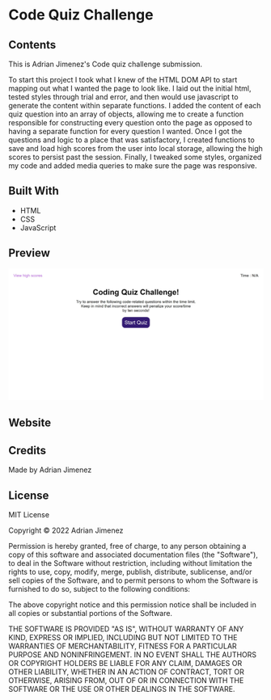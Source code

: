 # Code Quiz Challenge

## Contents
This is Adrian Jimenez's Code quiz challenge submission. 

To start this project I took what I knew of the HTML DOM API to start mapping out what I wanted the page to look like. I laid out the initial html, tested styles through trial and error, and then would use javascript to generate the content within separate functions. I added the content of each quiz question into an array of objects, allowing me to create a function responsible for constructing every question onto the page as opposed to having a separate function for every question I wanted. Once I got the questions and logic to a place that was satisfactory, I created functions to save and load high scores from the user into local storage, allowing the high scores to persist past the session. Finally, I tweaked some styles, organized my code and added media queries to make sure the page was responsive.

## Built With
* HTML
* CSS
* JavaScript

## Preview
![Preview](./assets/images/preview.jpg)

## Website

## Credits
Made by Adrian Jimenez

## License

MIT License

Copyright ©️ 2022 Adrian Jimenez

Permission is hereby granted, free of charge, to any person obtaining a copy
of this software and associated documentation files (the "Software"), to deal
in the Software without restriction, including without limitation the rights
to use, copy, modify, merge, publish, distribute, sublicense, and/or sell
copies of the Software, and to permit persons to whom the Software is
furnished to do so, subject to the following conditions:

The above copyright notice and this permission notice shall be included in all
copies or substantial portions of the Software.

THE SOFTWARE IS PROVIDED "AS IS", WITHOUT WARRANTY OF ANY KIND, EXPRESS OR
IMPLIED, INCLUDING BUT NOT LIMITED TO THE WARRANTIES OF MERCHANTABILITY,
FITNESS FOR A PARTICULAR PURPOSE AND NONINFRINGEMENT. IN NO EVENT SHALL THE
AUTHORS OR COPYRIGHT HOLDERS BE LIABLE FOR ANY CLAIM, DAMAGES OR OTHER
LIABILITY, WHETHER IN AN ACTION OF CONTRACT, TORT OR OTHERWISE, ARISING FROM,
OUT OF OR IN CONNECTION WITH THE SOFTWARE OR THE USE OR OTHER DEALINGS IN THE
SOFTWARE.
